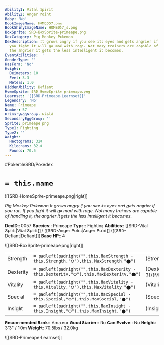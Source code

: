 ```yaml
---
Ability1: Vital Spirit
Ability2: Anger Point
Baby: 'No'
BookImageName: HOME057.png
BookShinyImageName: HOME057_s.png
BoxSprite: SRD-BoxSprite-primeape.png
DexCategory: Pig Monkey Pokemon
DexDescription: It grows angry if you see its eyes and gets angrier if you run. If
  you fight it will go mad with rage. Not many trainers are capable of handling it,
  the angrier it gets the less intelligent it becomes.
EventAbilities: ''
GenderType: ''
HasForm: 'No'
Height:
  Deimeters: 10
  Feet: 3.3
  Meters: 1.0
HiddenAbility: Defiant
HomeSprite: SRD-HomeSprite-primeape.png
Learnset: '[[SRD-Primeape-Learnset]]'
Legendary: 'No'
Name: Primeape
Number: 57
PrimaryEggGroup: Field
SecondaryEggGroup: ''
Sprite: primeape.png
Type1: Fighting
Type2: ''
Weight:
  Hectograms: 320
  Kilograms: 32.0
  Pounds: 70.5
---
```


#PokeroleSRD/Pokedex

# `= this.name`

![[SRD-HomeSprite-primeape.png|right]]

*Pig Monkey Pokemon*
*It grows angry if you see its eyes and gets angrier if you run. If you fight it will go mad with rage. Not many trainers are capable of handling it, the angrier it gets the less intelligent it becomes.*

**DexID**:: 0057
**Species**:: Primeape
**Type**:: Fighting
**Abilities**:: [[SRD-Vital Spirit|Vital Spirit]] / [[SRD-Anger Point|Anger Point]] ([[SRD-Defiant|Defiant]])
**Base HP**:: 4

![[SRD-BoxSprite-primeape.png|right]]

|           |                                                                                        |                                          |
| --------- | -------------------------------------------------------------------------------------- | ---------------------------------------- |
| Strength  | `= padleft(padright("",this.MaxStrength - this.Strength,"⭘"),this.MaxStrength,"⬤")`    | (Strength::3)/(MaxStrength::6)   |
| Dexterity | `= padleft(padright("",this.MaxDexterity - this.Dexterity,"⭘"),this.MaxDexterity,"⬤")` | (Dexterity:: 3)/(MaxDexterity::6) |
| Vitality  | `= padleft(padright("",this.MaxVitality - this.Vitality,"⭘"),this.MaxVitality,"⬤")`    | (Vitality::2)/(MaxVitality::4)   |
| Special   | `= padleft(padright("",this.MaxSpecial - this.Special,"⭘"),this.MaxSpecial,"⬤")`       | (Special::2)/(MaxSpecial::4)     |
| Insight   | `= padleft(padright("",this.MaxInsight - this.Insight,"⭘"),this.MaxInsight,"⬤")`       | (Insight::2)/(MaxInsight::5)     |

**Recommended Rank**:: Amateur
**Good Starter**:: No
**Can Evolve**:: No
**Height**: 3'3" / 1.0m
**Weight**: 70.5lbs / 32.0kg

![[SRD-Primeape-Learnset]]